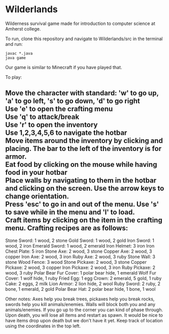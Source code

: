 # Wilderlands
Wilderness survival game made for introduction to computer science at Amherst college.

To run, clone this repository and navigate to Wilderlands/src in the terminal and run:

```
javac *.java
java game
```

Our game is similar to Minecraft if you have played that.

To play:

Move the character with standard: 'w' to go up, 'a' to go left, 's' to go down, 'd' to go right\
Use 'e' to open the crafting menu\
Use 'q' to attack/break\
Use 'r' to open the inventory\
Use 1,2,3,4,5,6 to navigate the hotbar\
Move items around the inventory by clicking and placing. The bar to the left of the inventory is for armor.\
Eat food by clicking on the mouse while having food in your hotbar\
Place walls by navigating to them in the hotbar and clicking on the screen. Use the arrow keys to change orientation.\
Press 'esc' to go in and out of the menu. Use 's' to save while in the menu and 'l' to load.\
Craft items by clicking on the item in the crafting menu. Crafting recipes are as follows:
----------------------------------------------------------------------------------------------------------------------
Stone Sword: 1 wood, 2 stone
Gold Sword: 1 wood, 2 gold
Iron Sword: 1 wood, 2 iron
Emerald Sword: 1 wood, 2 emerald
Iron Helmet: 3 iron
Iron Chest Plate: 5 iron
Stone Axe: 2 wood, 3 stone
Copper Axe: 2 wood, 3 copper
Iron Axe: 2 wood, 3 iron
Ruby Axe: 2 wood, 3 ruby
Stone Wall: 3 stone
Wood Fence: 3 wood
Stone Pickaxe: 2 wood, 3 stone
Copper Pickaxe: 2 wood, 3 copper
Iron Pickaxe: 2 wood, 3 iron
Ruby Pickaxe: 2 wood, 3 ruby
Polar Bear Fur Cover: 1 polar bear hide, 1 emerald
Wolf Fur Cover: 1 wolf hide, 1 ruby
Fried Egg: 1 egg
Crown: 2 emerald, 5 gold, 1 ruby
Cake: 2 eggs, 2 milk
Lion Armor: 2 lion hide, 2 wool
Ruby Sword: 2 ruby, 2 bone, 1 emerald, 2 gold
Polar Bear Hat: 2 polar bear hide, 1 bone, 1 wool

Other notes:
Axes help you break trees, pickaxes help you break rocks, swords help you kill animals/enemies.
Walls will block both you and any animals/enemies. If you go up to the corner you can kind of phase through.
Upon death, you will lose all items and restart as spawn. It would be nice to have items drop upon death but we don't have it yet.
Keep track of location using the coordinates in the top left.
